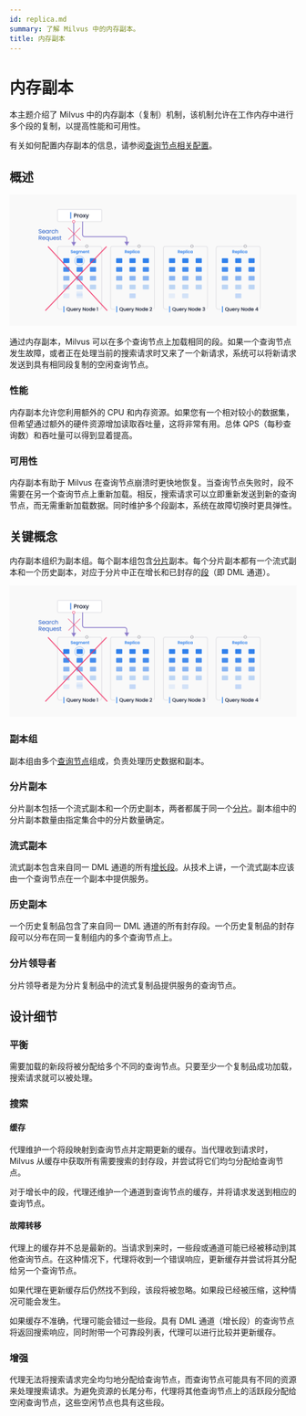 ```yaml
---
id: replica.md
summary: 了解 Milvus 中的内存副本。
title: 内存副本
---
```


# 内存副本

本主题介绍了 Milvus 中的内存副本（复制）机制，该机制允许在工作内存中进行多个段的复制，以提高性能和可用性。

有关如何配置内存副本的信息，请参阅[查询节点相关配置](configure_querynode.md#queryNodereplicas)。

## 概述

![副本可用性](../../../assets/replica_availability.jpg "内存副本提高系统可用性。")

通过内存副本，Milvus 可以在多个查询节点上加载相同的段。如果一个查询节点发生故障，或者正在处理当前的搜索请求时又来了一个新请求，系统可以将新请求发送到具有相同段复制的空闲查询节点。

### 性能

内存副本允许您利用额外的 CPU 和内存资源。如果您有一个相对较小的数据集，但希望通过额外的硬件资源增加读取吞吐量，这将非常有用。总体 QPS（每秒查询数）和吞吐量可以得到显着提高。

### 可用性

内存副本有助于 Milvus 在查询节点崩溃时更快地恢复。当查询节点失败时，段不需要在另一个查询节点上重新加载。相反，搜索请求可以立即重新发送到新的查询节点，而无需重新加载数据。同时维护多个段副本，系统在故障切换时更具弹性。

## 关键概念

内存副本组织为副本组。每个副本组包含[分片](https://milvus.io/docs/v2.1.x/glossary.md#Sharding)副本。每个分片副本都有一个流式副本和一个历史副本，对应于分片中正在增长和已封存的[段](https://milvus.io/docs/v2.1.x/glossary.md#Segment)（即 DML 通道）。

![内存副本工作原理示意图](../../../assets/replica_availability.jpg)

### 副本组

副本组由多个[查询节点](https://milvus.io/docs/v2.1.x/four_layers.md#Query-node)组成，负责处理历史数据和副本。

### 分片副本

分片副本包括一个流式副本和一个历史副本，两者都属于同一个[分片](https://milvus.io/blog/deep-dive-1-milvus-architecture-overview.md#Shard)。副本组中的分片副本数量由指定集合中的分片数量确定。

### 流式副本

流式副本包含来自同一 DML 通道的所有[增长段](https://milvus.io/docs/v2.1.x/glossary.md#Segment)。从技术上讲，一个流式副本应该由一个查询节点在一个副本中提供服务。

### 历史副本
一个历史复制品包含了来自同一 DML 通道的所有封存段。一个历史复制品的封存段可以分布在同一复制组内的多个查询节点上。

### 分片领导者

分片领导者是为分片复制品中的流式复制品提供服务的查询节点。

## 设计细节

### 平衡

需要加载的新段将被分配给多个不同的查询节点。只要至少一个复制品成功加载，搜索请求就可以被处理。

### 搜索

#### 缓存

代理维护一个将段映射到查询节点并定期更新的缓存。当代理收到请求时，Milvus 从缓存中获取所有需要搜索的封存段，并尝试将它们均匀分配给查询节点。

对于增长中的段，代理还维护一个通道到查询节点的缓存，并将请求发送到相应的查询节点。

#### 故障转移

代理上的缓存并不总是最新的。当请求到来时，一些段或通道可能已经被移动到其他查询节点。在这种情况下，代理将收到一个错误响应，更新缓存并尝试将其分配给另一个查询节点。

如果代理在更新缓存后仍然找不到段，该段将被忽略。如果段已经被压缩，这种情况可能会发生。

如果缓存不准确，代理可能会错过一些段。具有 DML 通道（增长段）的查询节点将返回搜索响应，同时附带一个可靠段列表，代理可以进行比较并更新缓存。

### 增强

代理无法将搜索请求完全均匀地分配给查询节点，而查询节点可能具有不同的资源来处理搜索请求。为避免资源的长尾分布，代理将其他查询节点上的活跃段分配给空闲查询节点，这些空闲节点也具有这些段。